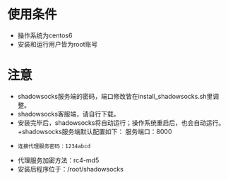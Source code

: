 # 使用条件
+ 操作系统为centos6
+ 安装和运行用户皆为root账号

# 注意
+ shadowsocks服务端的密码，端口修改皆在install_shadowsocks.sh里调整。
+ shadowsocks客服端，请自行下载。
+ 安装完毕后，shadowsocks将自动运行；操作系统重启后，也会自动运行。
+shadowsocks服务端默认配置如下：
 服务端口：8000
+     连接代理服务密码：1234abcd
+    代理服务加密方法：rc4-md5
+ 安装后程序位于：/root/shadowsocks
